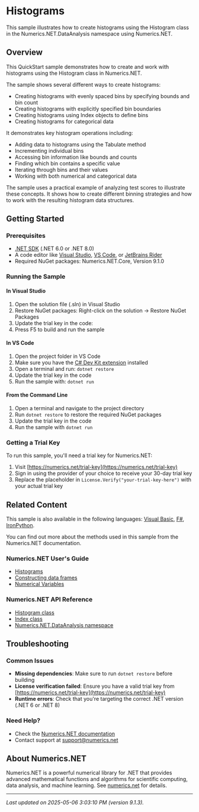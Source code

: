 # Histograms

This sample illustrates how to create histograms using the Histogram class in the Numerics.NET.DataAnalysis namespace using Numerics.NET.

## Overview

This QuickStart sample demonstrates how to create and work with histograms using the Histogram class in 
Numerics.NET.

The sample shows several different ways to create histograms:
- Creating histograms with evenly spaced bins by specifying bounds and bin count
- Creating histograms with explicitly specified bin boundaries
- Creating histograms using Index objects to define bins
- Creating histograms for categorical data

It demonstrates key histogram operations including:
- Adding data to histograms using the Tabulate method
- Incrementing individual bins
- Accessing bin information like bounds and counts
- Finding which bin contains a specific value
- Iterating through bins and their values
- Working with both numerical and categorical data

The sample uses a practical example of analyzing test scores to illustrate these concepts. It shows how
to create different binning strategies and how to work with the resulting histogram data structures.


## Getting Started

### Prerequisites

- [.NET SDK](https://dotnet.microsoft.com/download) (.NET 6.0 or .NET 8.0)
- A code editor like [Visual Studio](https://visualstudio.microsoft.com/), [VS Code](https://code.visualstudio.com/), or [JetBrains Rider](https://www.jetbrains.com/rider/)
- Required NuGet packages: Numerics.NET.Core, Version 9.1.0

### Running the Sample

#### In Visual Studio
1. Open the solution file (.sln) in Visual Studio
2. Restore NuGet packages: Right-click on the solution → Restore NuGet Packages
3. Update the trial key in the code:
4. Press F5 to build and run the sample

#### In VS Code

1. Open the project folder in VS Code
2. Make sure you have the [C# Dev Kit extension](https://marketplace.visualstudio.com/items?itemName=ms-dotnettools.csdevkit) installed
3. Open a terminal and run: `dotnet restore`
4. Update the trial key in the code 
5. Run the sample with: `dotnet run`

#### From the Command Line

1. Open a terminal and navigate to the project directory
2. Run `dotnet restore` to restore the required NuGet packages
3. Update the trial key in the code
4. Run the sample with `dotnet run`

### Getting a Trial Key

To run this sample, you'll need a trial key for Numerics.NET:

1. Visit [https://numerics.net/trial-key](https://numerics.net/trial-key)
2. Sign in using the provider of your choice to receive your 30-day trial key
3. Replace the placeholder in `License.Verify("your-trial-key-here")` with your actual trial key

## Related Content

This sample is also available in the following languages: 
[Visual Basic](https://github.com/NumericsDotNet/quickstart-visualbasic/tree/net6.0/data-analysis/histograms), [F#](https://github.com/NumericsDotNet/quickstart-fsharp/tree/net6.0/data-analysis/histograms), [IronPython](https://github.com/NumericsDotNet/quickstart-ironpython/tree/net6.0/data-analysis/histograms).

You can find out more about the methods used in this sample from the Numerics.NET documentation.

### Numerics.NET User's Guide

- [Histograms](https://numerics.net/documentation/latest/data-analysis/working-with-categorical-data/histograms)
- [Constructing data frames](https://numerics.net/documentation/latest/data-analysis/data-frames/constructing-data-frames)
- [Numerical Variables](https://numerics.net/documentation/latest/statistics/numerical-variables)

### Numerics.NET API Reference

- [Histogram class](https://numerics.net/documentation/latest/reference/numerics.net.dataanalysis.histogram)
- [Index class](https://numerics.net/documentation/latest/reference/numerics.net.dataanalysis.index)
- [Numerics.NET.DataAnalysis namespace](https://numerics.net/documentation/latest/reference/numerics.net.dataanalysis)


## Troubleshooting

### Common Issues

- **Missing dependencies**: Make sure to run `dotnet restore` before building
- **License verification failed**: Ensure you have a valid trial key from [https://numerics.net/trial-key](https://numerics.net/trial-key)
- **Runtime errors**: Check that you're targeting the correct .NET version (.NET 6 or .NET 8)

### Need Help?

- Check the [Numerics.NET documentation](https://numerics.net/documentation/)
- Contact support at [support@numerics.net](mailto:support@numerics.net?subject=Histograms%20QuickStart%20Sample%20%28C%23%29)

## About Numerics.NET

Numerics.NET is a powerful numerical library for .NET that provides advanced mathematical 
functions and algorithms for scientific computing, data analysis, and machine learning.
See [numerics.net](https://numerics.net) for details.

---

_Last updated on 2025-05-06 3:03:10 PM (version 9.1.3)._
